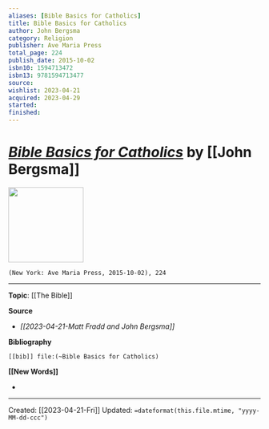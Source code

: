```yaml
---
aliases: [Bible Basics for Catholics]
title: Bible Basics for Catholics
author: John Bergsma
category: Religion
publisher: Ave Maria Press
total_page: 224
publish_date: 2015-10-02
isbn10: 1594713472
isbn13: 9781594713477
source: 
wishlist: 2023-04-21
acquired: 2023-04-29
started: 
finished: 
---
```

# *[Bible Basics for Catholics]()* by [[John Bergsma]]

<img src="http://books.google.com/books/content?id=zkx7CgAAQBAJ&printsec=frontcover&img=1&zoom=1&edge=curl&source=gbs_api" width=150>

`(New York: Ave Maria Press, 2015-10-02), 224`



--- 
**Topic**: [[The Bible]]

**Source**
- *[[2023-04-21-Matt Fradd and John Bergsma]]*

**Bibliography**

```query
[[bib]] file:(~Bible Basics for Catholics)
```
 

**[[New Words]]**

- 

---
Created: [[2023-04-21-Fri]]
Updated: `=dateformat(this.file.mtime, "yyyy-MM-dd-ccc")`
